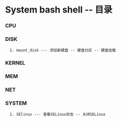 # System bash shell -- 目录

###  CPU
###  DISK
```
  1. mount_disk --- 添加新硬盘 -- 硬盘分区 -- 硬盘挂载
```
###  KERNEL
###  MEM
###  NET
###  SYSTEM
```
  1. SElinux --- 查看SELinux状态 -- 关闭SELinux
```
